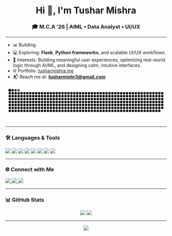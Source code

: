 <h1 align="center">Hi 👋, I'm Tushar Mishra</h1>
<h3 align="center">🎓 M.C.A ’26 | AIML • Data Analyst • UI/UX  </h3>

---


- 📊 Building 
- 💻 Exploring: **Flask**, **Python frameworks**, and scalable UI/UX workflows.
- 🧠 Interests: Building meaningful user experiences, optimizing real-world logic through AI/ML, and designing calm, intuitive interfaces.
- 🌐 Portfolio: [tusharmishra.me]()
- 📬 Reach me at: **tusharmishr3@gmail.com**
<div align="center">
 <img src="https://raw.githubusercontent.com/MrAyushBajpai/MrAyushBajpai/output/snake.svg" alt="Snake animation" />
</div>

---

### 🛠️ Languages & Tools

<div align="left">
  <img src="https://cdn.jsdelivr.net/gh/devicons/devicon/icons/c/c-original.svg" height="40" />
  <img src="https://cdn.jsdelivr.net/gh/devicons/devicon/icons/cplusplus/cplusplus-original.svg" height="40" />
  <img src="https://cdn.jsdelivr.net/gh/devicons/devicon/icons/javascript/javascript-original.svg" height="40" />
  <img src="https://cdn.jsdelivr.net/gh/devicons/devicon/icons/swift/swift-original.svg" height="40" />
  <img src="https://cdn.jsdelivr.net/gh/devicons/devicon/icons/html5/html5-original.svg" height="40" />
  <img src="https://cdn.jsdelivr.net/gh/devicons/devicon/icons/css3/css3-original.svg" height="40" />
  <img src="https://cdn.jsdelivr.net/gh/devicons/devicon/icons/python/python-original.svg" height="40" />
  <img src="https://cdn.jsdelivr.net/gh/devicons/devicon/icons/figma/figma-original.svg" height="40" />
 
</div>

---


### 🌐 Connect with Me

<div align="left">
  <a href="mailto:tusharmishr3@gmail.com" target="_blank">
    <img src="https://img.shields.io/static/v1?message=Gmail&logo=gmail&label=&color=D14836&logoColor=white&style=for-the-badge" height="35" />
  </a>
  <a href="https://www.linkedin.com/in/tusharmishra95/" target="_blank">
    <img src="https://img.shields.io/static/v1?message=LinkedIn&logo=linkedin&label=&color=0077B5&logoColor=white&style=for-the-badge" height="35" />
  </a>
  <a href="https://x.com/tusharmishra" target="_blank">
    <img src="https://img.shields.io/static/v1?message=Twitter&logo=twitter&label=&color=1DA1F2&logoColor=white&style=for-the-badge" height="35" />
  </a>
  
</div>

---

### 📊 GitHub Stats

<div align="center">
  <img src="https://github-readme-stats.vercel.app/api?username=khatrisahil1&show_icons=true&theme=dracula&hide_border=false&include_all_commits=true&count_private=true" height="150" />
  <img src="https://github-readme-stats.vercel.app/api/top-langs/?username=khatrisahil1&layout=compact&theme=dracula&hide_border=false" height="150" />
</div>

---

<div align="center">
  <img src="https://profile-counter.glitch.me/khatrisahil1/count.svg?"  /> 
</div>
